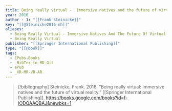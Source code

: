 ```yaml
---
title: Being really virtual -  Immersive natives and the future of virtual reality
year: 2016
author - 1: "[[Frank Steinicke]]"
key: "[[@Steinicke2016-nh]]"
aliases:
  - Being Really Virtual - Immersive Natives And The Future Of Virtual Reality
  - Being Really Virtual
publisher: "[[Springer International Publishing]]"
type: "[[@book]]"
tags:
  - EPubs-Books
  - _BibTex-to-MD-Git
  - ePub
  - _XR-MR-VR-AR
---
```


> [!bibliography]
> Steinicke, Frank. 2016. “Being really virtual: Immersive natives and the future of virtual reality.” [[Springer International Publishing]]. https://books.google.com/books?id=f-lODQAAQBAJ&newbks=1